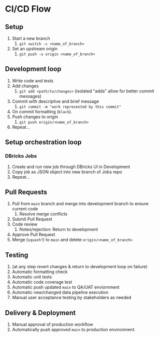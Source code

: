 # CI/CD Flow

## Setup

1. Start a new branch
   1. `git switch -c <name_of_branch>`
2. Set an upstream origin
   1. `git push -u origin <name_of_branch>`

## Development loop

1. Write code and tests
2. Add changes 
   1. `git add <path/to/changes>` (isolated "adds" allow for better commit messages)
3. Commit with descriptive and brief message
   1. `git commit -m "work represented by this commit"`
4. On commit formatting (`black`).
5. Push changes to origin
   1. `git push origin/<name_of_branch>`
6. Repeat...

## Setup orchestration loop

### DBricks Jobs

1. Create and run new job through DBricks UI in Development
2. Copy job as JSON object into new branch of Jobs repo
3. Repeat...

## Pull Requests

1. Pull from `main` branch and merge into development branch to ensure current code
   1. Resolve merge conflicts
2. Submit Pull Request
3. Code review
   1. Notes/rejection: Return to development
4. Approve Pull Request
5. Merge (`squash?`) to `main` and delete `origin/<name_of_branch>`

## Testing

1. (at any step revert changes & return to development loop on failure)
2. Automatic formatting check
3. Automatic unit tests
4. Automatic code coverage test
5. Automatic push updated `main` to QA/UAT enviornment
6. Automatic new/changed data pipeline execution
7. Manual user acceptance testing by stakeholders as needed

## Delivery & Deployment

1. Manual approval of production workflow
2. Automatically push approved `main` to production environment.
